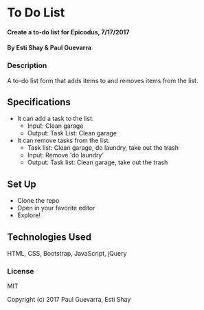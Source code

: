 # To Do List

#### Create a to-do list for Epicodus, 7/17/2017

#### By Esti Shay &  Paul Guevarra

### Description

A to-do list form that adds items to and removes items from the list.

## Specifications

* It can add a task to the list.
  * Input: Clean garage
  * Output: Task List: Clean garage
* It can remove tasks from the list.
  * Task list: Clean garage, do laundry, take out the trash
  * Input: Remove 'do laundry'
  * Output: Task list: Clean garage, take out the trash

## Set Up

* Clone the repo
* Open in your favorite editor
* Explore!

## Technologies Used

HTML, CSS, Bootstrap, JavaScript, jQuery

### License

MIT

Copyright (c) 2017 Paul Guevarra, Esti Shay
